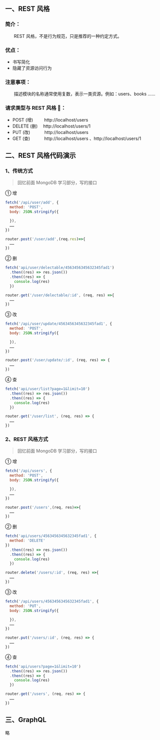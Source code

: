 ## 一、REST 风格

### 简介：

&emsp;&emsp;REST 风格，不是行为规范，只是推荐的一种约定方式。

### 优点：

- 书写简化
- 隐藏了资源访问行为

### 注意事项：

&emsp;&emsp;描述模块的名称通常使用复数，表示一类资源。例如：users、books ……

### 请求类型与 REST 风格 🚩：

- POST (增) &emsp;&emsp; http://localhost/users
- DELETE (删)&emsp; http://localhost/users/1
- PUT (改)&emsp;&emsp;&emsp; http://localhost/users
- GET (查)&emsp;&emsp;&emsp; http://localhost/users 、http://localhost/users/1

## 二、REST 风格代码演示

### 1、传统方式

> 回忆前面 MongoDB 学习部分，写的接口

① 增

```js
fetch('/api/user/add', {
  method: 'POST',
  body: JSON.stringify({

  }),
  ……
})
```

```js
router.post('/user/add',(req.res)=>{
  ……
})
```

② 删

```js
fetch('api/user/delectable/4563456345632345fad1')
  .then((res) => res.json())
  .then((res) => {
    console.log(res)
  })
```

```js
router.get('/user/delectable/:id', (req, res) =>{
  ……
})
```

③ 改

```js
fetch('/api/user/update/4563456345632345fad1', {
  method: 'POST',
  body: JSON.stringify({

  }),
  ……
})
```

```js
router.post('/user/update/:id', (req, res) => {
  ……
})
```

④ 查

```js
fetch('api/user/list?page=1&limit=10')
  .then((res) => res.json())
  .then((res) => {
    console.log(res)
  })
```

```js
router.get('/user/list', (req, res) => {
  ……
})
```

### 2、REST 风格方式

> 回忆前面 MongoDB 学习部分，写的接口

① 增

```js
fetch('/api/users', {
  method: 'POST',
  body: JSON.stringify({

  }),
  ……
})
```

```js
router.post('/users',(req, res)=>{
  ……
})
```

② 删

```js
fetch('api/users/4563456345632345fad1', {
  method: 'DELETE'
})
  .then((res) => res.json())
  .then((res) => {
    console.log(res)
  })
```

```js
router.delete('/users/:id', (req, res) =>{
  ……
})
```

③ 改

```js
fetch('/api/users/4563456345632345fad1', {
  method: 'PUT',
  body: JSON.stringify({

  }),
  ……
})
```

```js
router.put('/users/:id', (req, res) => {
  ……
})
```

④ 查

```js
fetch('api/users?page=1&limit=10')
  .then((res) => res.json())
  .then((res) => {
    console.log(res)
  })
```

```js
router.get('/users', (req, res) => {
  ……
})
```

## 三、GraphQL

略
